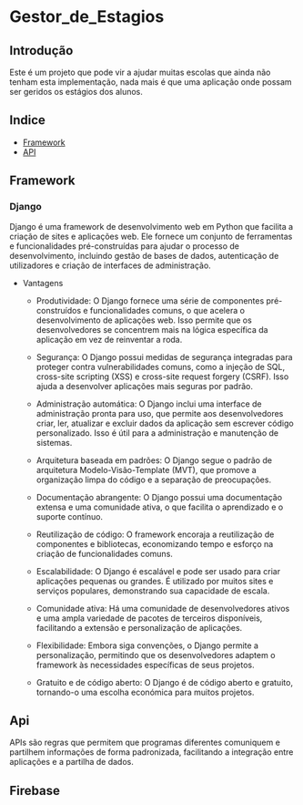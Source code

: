 # Gestor_de_Estagios
## **Introdução**
Este é um projeto que pode vir a ajudar muitas escolas que ainda não tenham esta implementação, nada mais é que uma aplicação onde possam ser geridos os estágios dos alunos.
## Indice
- [Framework](#Framework)
- [API](#API)
## Framework
### Django
   Django é uma framework de desenvolvimento web em Python que facilita a criação de sites e aplicações web. Ele fornece um conjunto de ferramentas e funcionalidades pré-construídas para ajudar o processo de desenvolvimento, incluindo gestão de bases de dados, autenticação de utilizadores e criação de interfaces de administração.
 - Vantagens
    - Produtividade: O Django fornece uma série de componentes pré-construídos e funcionalidades comuns, o que acelera o desenvolvimento de aplicações web. Isso permite que os desenvolvedores se concentrem mais na lógica específica da aplicação em vez de reinventar a roda.
      
    - Segurança: O Django possui medidas de segurança integradas para proteger contra vulnerabilidades comuns, como a injeção de SQL, cross-site scripting (XSS) e cross-site request forgery (CSRF). Isso ajuda a desenvolver aplicações mais seguras por padrão.
      
    - Administração automática: O Django inclui uma interface de administração pronta para uso, que permite aos desenvolvedores criar, ler, atualizar e excluir dados da aplicação sem escrever código personalizado. Isso é útil para a administração e manutenção de sistemas.
    
    - Arquitetura baseada em padrões: O Django segue o padrão de arquitetura Modelo-Visão-Template (MVT), que promove a organização limpa do código e a separação de preocupações.
    
    - Documentação abrangente: O Django possui uma documentação extensa e uma comunidade ativa, o que facilita o aprendizado e o suporte contínuo.
    
    - Reutilização de código: O framework encoraja a reutilização de componentes e bibliotecas, economizando tempo e esforço na criação de funcionalidades comuns.
    
    - Escalabilidade: O Django é escalável e pode ser usado para criar aplicações pequenas ou grandes. É utilizado por muitos sites e serviços populares, demonstrando sua capacidade de escala.
    
    - Comunidade ativa: Há uma comunidade de desenvolvedores ativos e uma ampla variedade de pacotes de terceiros disponíveis, facilitando a extensão e personalização de aplicações.
    
    - Flexibilidade: Embora siga convenções, o Django permite a personalização, permitindo que os desenvolvedores adaptem o framework às necessidades específicas de seus projetos.
    
    - Gratuito e de código aberto: O Django é de código aberto e gratuito, tornando-o uma escolha económica para muitos projetos.

## Api
APIs são regras que permitem que programas diferentes comuniquem e partilhem informações de forma padronizada, facilitando a integração entre aplicações e a partilha de dados.
## Firebase
